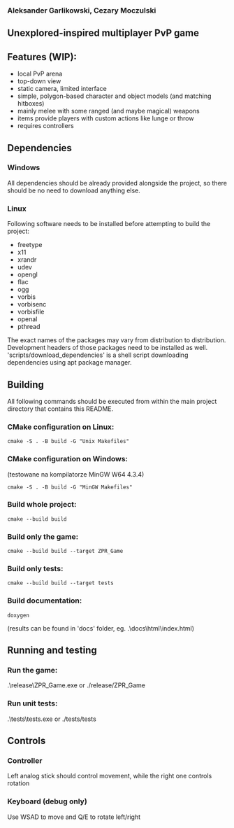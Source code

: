 ### Aleksander Garlikowski, Cezary Moczulski 

## Unexplored-inspired multiplayer PvP game

## Features (WIP):
 - local PvP arena
 - top-down view
 - static camera, limited interface
 - simple, polygon-based character and object models (and matching hitboxes)
 - mainly melee with some ranged (and maybe magical) weapons
 - items provide players with custom actions like lunge or throw
 - requires controllers

## Dependencies
### Windows
All dependencies should be already provided alongside the project, so there should be no need to download anything else.
### Linux
Following software needs to be installed before attempting to build the project:
 - freetype
 - x11
 - xrandr
 - udev
 - opengl
 - flac
 - ogg
 - vorbis
 - vorbisenc
 - vorbisfile
 - openal
 - pthread  

The exact names of the packages may vary from distribution to distribution. Development headers of those packages need to be installed as well.
'scripts/download_dependencies' is a shell script downloading dependencies using apt package manager.

## Building
All following commands should be executed from within the main project directory that contains this README.

### CMake configuration on Linux: 
    cmake -S . -B build -G "Unix Makefiles"

### CMake configuration on Windows: 
(testowane na kompilatorze MinGW W64 4.3.4)

    cmake -S . -B build -G "MinGW Makefiles" 

### Build whole project: 
    cmake --build build 

### Build only the game: 
    cmake --build build --target ZPR_Game 

### Build only tests: 
    cmake --build build --target tests 

### Build documentation: 
    doxygen 

(results can be found in 'docs' folder, eg. .\docs\html\index.html)

## Running and testing

### Run the game:
.\release\ZPR_Game.exe or ./release/ZPR_Game

### Run unit tests:
.\tests\tests.exe or ./tests/tests


## Controls

### Controller
Left analog stick should control movement, while the right one controls rotation

### Keyboard (debug only)
Use WSAD to move and Q/E to rotate left/right
